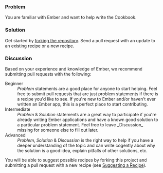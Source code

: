 ### Problem
You are familiar with Ember and want to help write the Cookbook.

### Solution
Get started by [forking the repository][fork_repo]. Send a pull request with an
update to an existing recipe or a new recipe.

### Discussion
Based on your experience and knowledge of Ember, we recommend submitting pull requests with the following:

<dl>
  <dt>Beginner</dt>
  <dd><em>Problem</em> statements are a good place for anyone to start helping. Feel free to submit pull requests that are just problem statements if there is a recipe you'd like to see. If you're new to Ember and/or haven't ever written an Ember app, this is a perfect place to start contributing.</dd>
  <dt>Intermediate</dt>
  <dd><em>Problem</em> &amp; <em>Solution</em> statements are a great way to participate if you're already writing Ember applications and have a known good solution to a particular problem statement. Feel free to leave _Discussion_ missing for someone else to fill out later.</dd>
  <dt>Advanced</dt>
  <dd><em>Problem</em>, <em>Solution</em> &amp; <em>Discussion</em> is the right way to help if you have a deeper understanding of the topic and can write cogently about why the solution is a good idea, explain pitfalls of other solutions, etc.</dd>
</dl>

You will be able to suggest possible recipes by forking this project and submitting a pull request with a new recipe (see [Suggesting a Recipe](../suggesting_a_recipe)).

[fork_repo]: https://github.com/emberjs/guides
[suggesting_a_recipe]: ./suggesting_a_recipe

